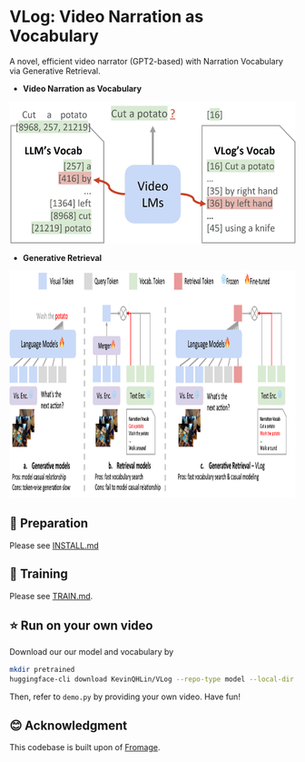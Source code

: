 # VLog: Video Narration as Vocabulary
A novel, efficient video narrator (GPT2-based) with Narration Vocabulary via Generative Retrieval.

- **Video Narration as Vocabulary**

<img src="assets/vlog.jpg" height="250" alt="Narration as Vocabulary">

- **Generative Retrieval**

<img src="assets/model.png" height="400" alt="Generative Retrieval">

## 🔨 Preparation
Please see [INSTALL.md](INSTALL.md)

## 🚀 Training
Please see [TRAIN.md](TRAIN.md).

## ⭐ Run on your own video
Download our our model and vocabulary by 
```bash
mkdir pretrained
huggingface-cli download KevinQHLin/VLog --repo-type model --local-dir ./
```

Then, refer to `demo.py` by providing your own video. Have fun!

## 😊 Acknowledgment
This codebase is built upon of [Fromage](https://github.com/kohjingyu/fromage).
